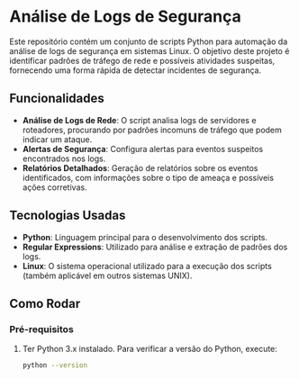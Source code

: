 # Análise de Logs de Segurança

Este repositório contém um conjunto de scripts Python para automação da análise de logs de segurança em sistemas Linux. O objetivo deste projeto é identificar padrões de tráfego de rede e possíveis atividades suspeitas, fornecendo uma forma rápida de detectar incidentes de segurança.

## Funcionalidades

- **Análise de Logs de Rede**: O script analisa logs de servidores e roteadores, procurando por padrões incomuns de tráfego que podem indicar um ataque.
- **Alertas de Segurança**: Configura alertas para eventos suspeitos encontrados nos logs.
- **Relatórios Detalhados**: Geração de relatórios sobre os eventos identificados, com informações sobre o tipo de ameaça e possíveis ações corretivas.

## Tecnologias Usadas

- **Python**: Linguagem principal para o desenvolvimento dos scripts.
- **Regular Expressions**: Utilizado para análise e extração de padrões dos logs.
- **Linux**: O sistema operacional utilizado para a execução dos scripts (também aplicável em outros sistemas UNIX).

## Como Rodar

### Pré-requisitos

1. Ter Python 3.x instalado. Para verificar a versão do Python, execute:
   ```bash
   python --version

